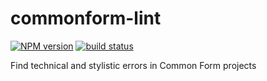 commonform-lint
===============

[![NPM version](https://img.shields.io/npm/v/commonform-lint.svg)](https://www.npmjs.com/package/commonform-lint)
[![build status](https://img.shields.io/travis/commonform/commonform-lint.svg)](http://travis-ci.org/commonform/commonform-lint)

Find technical and stylistic errors in Common Form projects

